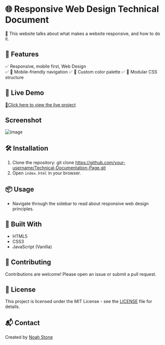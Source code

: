 # 🌐 Responsive Web Design Technical Document

🚀 This website talks about what makes a website responsive, and how to do it.

## 🔧 Features
✅ Responsive, mobile first, Web Design  
✅ 📱 Mobile-friendly navigation 
✅ 🎨 Custom color palette
✅ 🧩 Modular CSS structure

## 🚀 Live Demo
[🔗Click here to view the live project]( https://technical-documentation-pages.netlify.app/)

## Screenshot
![image](![image](https://github.com/user-attachments/assets/c18a4d22-c240-4f0b-85ae-1ce803719a36))

## 🛠️ Installation
1. Clone the repository: git clone https://github.com/your-username/Technical-Documentation-Page.git
2. Open `index.html` in your browser.

## 📦 Usage
- Navigate through the sidebar to read about responsive web design principles.

## 🧰 Built With
- HTML5
- CSS3
- JavaScript (Vanilla)

## 🤝 Contributing
Contributions are welcome! Please open an issue or submit a pull request.

## 📄 License
This project is licensed under the MIT License - see the [LICENSE](LICENSE) file for details.

## 📬 Contact
Created by [Noah Stone](mailto:gojunoah@gmail.com)
